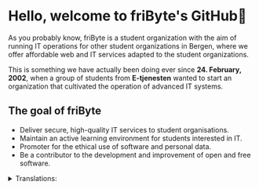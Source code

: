 # Hello, welcome to friByte's GitHub👋

As you probably know, friByte is a student organization with the aim of running IT operations for other student organizations in Bergen, where we offer affordable web and IT services adapted to the student organizations.

This is something we have actually been doing ever since **24. February, 2002**, when a group of students from **E-tjenesten** wanted to start an organization that cultivated the operation of advanced IT systems.

## The goal of friByte

- Deliver secure, high-quality IT services to student organisations.
- Maintain an active learning environment for students interested in IT.
- Promoter for the ethical use of software and personal data.
- Be a contributor to the development and improvement of open and free software.

<details>
<summary>Translations:</summary>  
- [Norwegian](https://github.com/fribyte-code/.github/blob/main/profile/translations/README-no.md)
</details>
